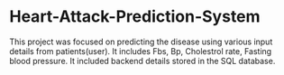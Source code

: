 # Heart-Attack-Prediction-System
This project was focused on predicting the disease using various input details from patients(user). It includes Fbs, Bp, Cholestrol rate, Fasting blood pressure. It included backend details stored in the SQL database.
